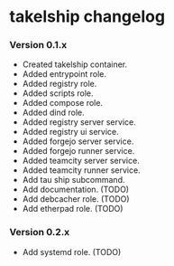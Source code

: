 # takelship changelog

### Version 0.1.x 
- Created takelship container.
- Added entrypoint role.
- Added registry role.
- Added scripts role.
- Added compose role.
- Added dind role.
- Added registry server service.
- Added registry ui service.
- Added forgejo server service. 
- Added forgejo runner service.
- Added teamcity server service.
- Added teamcity runner service.
- Add tau ship subcommand.
- Add documentation. (TODO)
- Add debcacher role. (TODO)
- Add etherpad role. (TODO)

### Version 0.2.x
- Add systemd role. (TODO)
